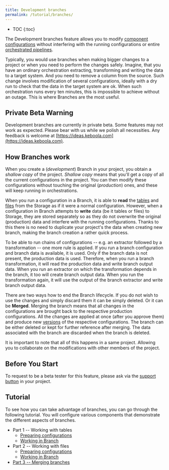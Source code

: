 ```yaml
---
title: Development branches
permalink: /tutorial/branches/
---
```


* TOC
{:toc}
  
The Development branches feature allows you to modify [component configurations](http://localhost:4000/components/) 
without interfering with the running configurations or entire [orchestrated pipelines](http://localhost:4000/orchestrator/).

Typically, you would use branches when making bigger changes to a project or when you need to perform the changes safely. Imagine, 
that you have an ordinary orchestration extracting, transforming and writing the data to a target system. And you need to remove a 
column from the source. Such change involves modification of several configurations, ideally with a dry run to check that the 
data in the target system are ok. When such orchestration runs every ten minutes, this is impossible to achieve without 
an outage. This is where Branches are the most useful.

## Private Beta Warning
Development branches are currently in private beta. Some features may not work as expected. Please bear
with us while we polish all necessities. Any feedback is welcome at [https://ideas.keboola.com](https://ideas.keboola.com).

## How Branches work
When you create a (*development*) Branch in your project, you obtain a *shallow copy* of the project. *Shallow copy* means that
you'll get a copy of all the current configurations in the project. You can then modify these configurations without 
touching the original (*production*) ones, and these will keep running in orchestrations. 

When you run a configuration in a Branch, it is able to **read** the [tables](/storage/tables/) and [files](/storage/files/) from the Storage as if it
were a normal configuration. However, when a configuration in Branch attempts to **write** data (be it tables or files) to Storage,
they are stored separately so as they do not overwrite the original (production) data and interfere with the running 
configurations. Thanks to this there is no need to duplicate your project's the data when creating new branch, making the branch creation a rather 
quick process. 

To be able to run chains of configurations -- e.g. an extractor followed by a transformation -- one more rule is applied.
If you run a branch configuration and branch data is available, it is used. Only if the branch data is not present, the 
production data is used. Therefore, when you run a branch transformation, it will read the production data and write branch output data.
When you run an extractor on which the transformation depends in the branch, it too will create branch output data.
When you run the transformation again, it will use the output of the branch extractor and write branch output data.

There are two ways how to end the Branch lifecycle. If you do not wish to use the changes and simply discard them it can be simply deleted.
Or it can be **Merged**. Merging the branch means that all changes in the configurations are brought back 
to the respective production configurations. All the changes are applied at once (after you approve them) and produce new 
[versions](https://help.keboola.com/components/#configuration-versions) of the respective configurations. The branch can be either deleted or kept for further reference after merging. The data associated with the branch are discarded when the branch is deleted.

It is important to note that all of this happens in a same project. Allowing you to collaborate on the modifications 
with other members of the project.

## Before You Start
To request to be a beta tester for this feature, please ask via the [support button](http://localhost:4000/management/support/) in your project.

## Tutorial
To see how you can take advantage of branches, you can go through the following tutorial. You will configure various components that demonstrate the different aspects of branches.

* Part 1 -- Working with tables
    * [Preparing configurations](/tutorial/branches/prepare-tables/)
    * [Working in Branch](/tutorial/branches/tables-in-branch)
* Part 2 -- Working with files 
    * [Preparing configurations](/tutorial/branches/prepare-files/)
    * [Working in Branch](/tutorial/branches/files-in-branch)
* [Part 3 -- Merging branches](/tutorial/branches/project-diff/)
